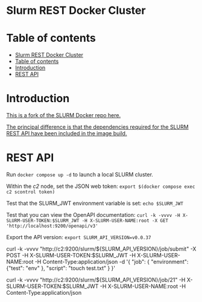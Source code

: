 # Slurm REST Docker Cluster

# Table of contents

- [Slurm REST Docker Cluster](#slurm-rest-docker-cluster)
- [Table of contents](#table-of-contents)
- [Introduction](#introduction)
- [REST API](#rest-api)

# Introduction

[This is a fork of the SLURM Docker repo here.](https://github.com/giovtorres/slurm-docker-cluster)

[The principal difference is that the dependencies required for the SLURM REST API have been included in the image build.](https://slurm.schedmd.com/rest.html)

# REST API

Run `docker compose up -d` to launch a local SLURM cluster.

Within the *c2* node, set the JSON web token: `export $(docker compose exec c2 scontrol token)`

Test that the SLURM_JWT environment variable is set: `echo $SLURM_JWT`

Test that you can view the OpenAPI documentation: `curl -k -vvvv -H X-SLURM-USER-TOKEN:$SLURM_JWT -H X-SLURM-USER-NAME:root -X GET 'http://localhost:9200/openapi/v3'`

Export the API version: `export SLURM_API_VERSION=v0.0.37`

curl -k -vvvv "http://c2:9200/slurm/${SLURM_API_VERSION}/job/submit" -X POST -H X-SLURM-USER-TOKEN:$SLURM_JWT -H X-SLURM-USER-NAME:root -H Content-Type:application/json -d '{ "job": { "environment": {"test": "env" }, "script": "touch test.txt" } }'

curl -k -vvvv "http://c2:9200/slurm/${SLURM_API_VERSION}/job/21" -H X-SLURM-USER-TOKEN:$SLURM_JWT -H X-SLURM-USER-NAME:root -H Content-Type:application/json
